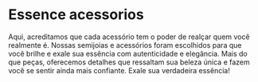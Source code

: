 # Essence acessorios
Aqui, acreditamos que cada acessório tem o poder de realçar quem você realmente é. Nossas semijoias e acessórios foram escolhidos para que você brilhe e exale sua essência com autenticidade e elegância. Mais do que peças, oferecemos detalhes que ressaltam sua beleza única e fazem você se sentir ainda mais confiante. Exale sua verdadeira essência!
